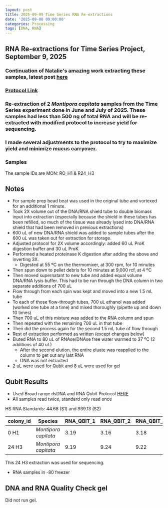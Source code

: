 ```yaml
---
layout: post
title: 2025-09-09 Time Series RNA Re-extractions
date: '2025-09-08 09:00:00'
categories: Processing
tags: [DNA, RNA]
---
```


## RNA Re-extractions for Time Series Project, September 9, 2025

### Continuation of Natalie's amazing work extracting these samples, latest post [here](https://github.com/nchampney/NEC_Putnam_Lab_Notebook/blob/master/_posts/2025-08-14-TimeSeries-RNA-Re-Extractions.md)

### [Protocol Link](https://github.com/zdellaert/ZD_Putnam_Lab_Notebook/blob/master/protocols/2022-10-03-Protocols_Zymo_Quick_DNA_RNA_Miniprep_Plus.md)

### Re-extraction of 2 *Montipora capitata* samples from the Time Series experiment done in June and July of 2025. These samples had less than 500 ng of total RNA and will be re-extracted with modified protocol to increase yield for sequencing.

### I made several adjustments to the protocol to try to maximize yield and minimize mucus carryover.

### Samples

The sample IDs are MON: RO_H1 & R24_H3

## Notes

- For sample prep bead beat was used in the original tube and vortexed for an additional 1 minute. 
- Took 2X volume out of the DNA/RNA shield tube to double biomass input into extraction (especially because the shield in these tubes has been refilled, so much of the tissue was already lysed into DNA/RNA shield that had been removed in previous extractions)
- 600 uL of new DNA/RNA shield was added to sample tubes after the 600 uL was taken out for extraction for storage. 
- Adjusted protocol for 2X volume accordingly: added 60 uL ProK digestion buffer and 30 uL ProK
- Performed a heated proteinase K digestion after adding the above and inverting 3X.
  - Digested at 55 ºC on the thermomixer, at 300 rpm, for 10 minutes
- Then spun down to pellet debris for 10 minutes at 9,000 rcf, at 4 ºC
- Then moved supernatant to new tube and added equal volume DNA/RNA lysis buffer. This had to be run through the DNA column in two separate additions of 700 uL
- Flow through from each spin was kept and moved into a new 1.5 mL tube
- To each of those flow-through tubes, 700 uL ethanol was added (worked one tube at a time) and mixed thoroughly (pipette up and down 10 times)
- Then 700 uL of this mixture was added to the RNA column and spun
- Then repeated with the remaining 700 uL in that tube
- Then did the process again for the second 1.5 mL tube of flow through
- Rest of extraction performed as written (except changes below)
- Eluted RNA to 80 uL of RNAse/DNAse free water warmed to 37 ºC (2 additions of 40 uL)
  - After the second elution, the entire eluate was reapplied to the column to get out any last RNA
  - DNA was not extracted
- 2 uL were used for Qubit and 8 uL were used for gel

## Qubit Results

- Used Broad range dsDNA and RNA Qubit Protocol [HERE](https://zdellaert.github.io/ZD_Putnam_Lab_Notebook/Qubit-Protocol/) 
- All samples read twice, standard only read once

HS RNA Standards: 44.68 (S1) and 939.13 (S2)

| colony_id | Species                    | RNA_QBIT_1 | RNA_QBIT_2 | RNA_QBIT_AVG |
|-----------|----------------------------|------------|------------|--------------|
| 0 H1     | *Montipora capitata*       |  3.19 | 3.16 | 3.18   |
| 24 H3    | *Montipora capitata*       |  9.19 |  9.24  | 9.22 | 

This 24 H3 extraction was used for sequencing.

- RNA samples in -80 freezer

## DNA and RNA Quality Check gel

Did not run gel.